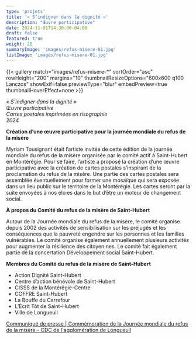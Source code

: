 ```yaml
---
type: 'projets'
title: '« S’indigner dans la dignité »'
description: "Œuvre participative"
date: 2024-11-01T14:30:00-04:00
draft: false
featured: true
weight: 20
summaryImage: 'images/refus-misere-01.jpg'
listImage: 'images/refus-misere-01.jpg'
---
```

{{< gallery match="images/refus-misere-*" sortOrder="asc" rowHeight="200" margins="10" thumbnailResizeOptions="600x600 q100 Lanczos" showExif=false previewType="blur" embedPreview=true thumbnailHoverEffect=none >}}

_« S’indigner dans la dignité »  
Œuvre participative  
Cartes postales imprimées en risographie  
2024_

**Création d’une œuvre participative pour la journée mondiale du refus de la misère**

Myriam Tousignant était l’artiste invitée de cette édition de la journée mondiale du refus de la misère organisée par le comité actif à Saint-Hubert en Montérégie. Pour se faire, l’artiste a proposé la création d’une œuvre participative avec la création de cartes postales s’inspirant de la proclamation du refus de la misère. Une partie des cartes postales sera assemblée éventuellement pour former une mosaïque qui sera exposée dans un lieu public sur le territoire de la Montérégie. Les cartes seront par la suite envoyées à nos élu·es dans le but d’être un moteur de changement social.

**À propos du Comité du refus de la misère de Saint-Hubert**

Autour de la Journée mondiale du refus de la misère, le comité organise depuis 2002 des activités de sensibilisation sur les préjugés et les conséquences que la pauvreté engendre sur les personnes et les familles vulnérables. Le comité organise également annuellement plusieurs activités pour augmenter la résilience des citoyen·nes. Le comité fait également partie de la concertation Développement social Saint-Hubert.

**Membres du Comité du refus de la misère de Saint-Hubert**
- Action Dignité Saint-Hubert 
- Centre d’action bénévole de Saint-Hubert
- CISSS de la Montérégie-Centre
- COFFRE Saint-Hubert 
- La Bouffe du Carrefour 
- L’Écrit Tôt de Saint-Hubert 
- Ville de Longueuil

[Communiqué de presse | Commémoration de la Journée mondiale du refus de la misère - CDC de l'agglomération de Longueuil](https://www.cdcal.org/communique-de-presse-commemoration-de-la-journee-mondiale-du-refus-de-la-misere/)